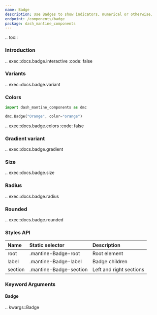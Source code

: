 ```yaml
---
name: Badge
description: Use Badges to show indicators, numerical or otherwise.
endpoint: /components/badge
package: dash_mantine_components
---
```


.. toc::

### Introduction

.. exec::docs.badge.interactive
    :code: false

### Variants

.. exec::docs.badge.variant

### Colors

```python
import dash_mantine_components as dmc

dmc.Badge("Orange", color="orange")
```

.. exec::docs.badge.colors
    :code: false

### Gradient variant

.. exec::docs.badge.gradient

### Size

.. exec::docs.badge.size

### Radius

.. exec::docs.badge.radius

### Rounded

.. exec::docs.badge.rounded

### Styles API

| Name         | Static selector             | Description             |
|:-------------|:----------------------------|:------------------------|
| root         | .mantine-Badge-root         | Root element            |
| label        | .mantine-Badge-label        | Badge children          |
| section      | .mantine-Badge-section      | Left and right sections |

### Keyword Arguments

#### Badge

.. kwargs::Badge
